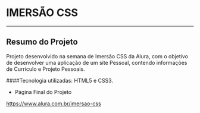 # IMERSÃO CSS

***
## Resumo do Projeto

Projeto desenvolvido na semana de Imersão CSS da Alura, com o objetivo de desenvolver uma aplicação de um site Pessoal, contendo informações de Currículo e Projeto Pessoais.

####Tecnologia utilizadas: HTML5 e CSS3.

- Página Final do Projeto



https://www.alura.com.br/imersao-css

